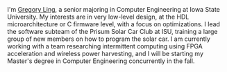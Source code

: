 <script setup>
import Typing from '../components/Typing.vue'
const header = "> Hello World!"
</script>

<Typing class="header" :text="header" show="0" start="500" end="5000"></Typing>

I'm <a href="mailto:gling@ctrtl.com">Gregory Ling</a>, a senior majoring in Computer Engineering at Iowa State University. My interests are in very low-level design, at the HDL microarchitecture or C firmware level, with a focus on optimizations. I lead the software subteam of the Prisum Solar Car Club at ISU, training a large group of new members on how to program the solar car. I am currently working with a team researching intermittent computing using FPGA acceleration and wireless power harvesting, and I will be starting my Master's degree in Computer Engineering concurrently in the fall.

<style lang="less">
.header {
  width: 100%;
  display: flex;
  flex-flow: row nowrap;
  justify-content: center;
  
  padding: 50px 0px;

  font-size: min(3em, 9vw);
  color: var(--green);
}
</style>